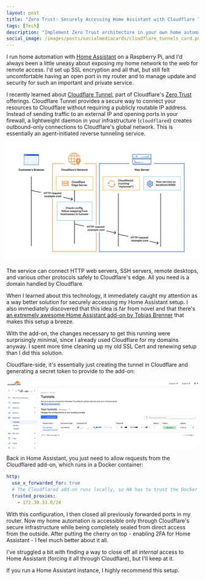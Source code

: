 ```yaml
---
layout: post
title: "Zero Trust: Securely Accessing Home Assistant with Cloudflare Tunnels"
tags: [Tech]
description: "Implement Zero Trust architecture in your own home automation: connect remotely to your Home Assistant instance without opening any ports using Cloudflare Tunnels. Tobias Brenner's Cloudflared add-on for Home Assistant makes this a breeze."
social_image: /images/posts/socialmediacards/cloudflare_tunnels_card.png
---
```


I run home automation with [Home Assistant][1] on a Raspberry Pi, and I'd always been a little uneasy
about exposing my home network to the web for remote access. I'd set up SSL encryption and all that,
but still felt uncomfortable having an open port in my router and to manage update and security for
such an important and private service.

I recently learned about [Cloudflare Tunnel][2], part of Cloudflare's [Zero Trust][3] offerings.
Cloudflare Tunnel provides a secure way to connect your resources to Cloudflare without requiring a
publicly routable IP address. Instead of sending traffic to an external IP and opening ports in your
firewall, a lightweight daemon in your infrastructure (`cloudflared`) creates outbound-only
connections to Cloudflare's global network. This is essentially an agent-initiated reverse tunneling
service.

<img src="/images/posts/cloudflare-tunnel-diagram.png" alt="Cloudflare Tunnel diagram" style="max-width:100%">

The service can connect HTTP web servers, SSH servers, remote desktops, and various other protocols
safely to Cloudflare's edge. All you need is a domain handled by Cloudflare.

When I learned about this technology, it immediately caught my attention as a way better solution
for securely accessing my Home Assistant setup. I also immediately discovered that this idea is far
from novel and that there's [an extremely awesome Home Assistant add-on by Tobias
Brenner][4] that makes this setup a breeze.

With the add-on, the changes necessary to get this running were surprisingly minimal, since I
already used Cloudflare for my domains anyway. I spent more time cleaning up my old SSL Cert and
renewing setup than I did this solution.

Cloudflare-side, it's essentially just creating the tunnel in Cloudflare and generating a secret token to provide to the add-on:

<img src="/images/posts/cloudflare-tunnels-ui.png" alt="Cloudflare Tunnels UI" style="max-width:100%">

Back in Home Assistant, you just need to allow requests from the Cloudflared add-on, which runs in a Docker container:

```yaml
http:
  use_x_forwarded_for: true
  # The Cloudflared add-on runs locally, so HA has to trust the Docker network it runs on.
  trusted_proxies:
    - 172.30.33.0/24
```

With this configuration, I then closed all previously forwarded ports in my router. Now my home
automation is accessible only through Cloudflare's secure infrastructure while being completely
sealed from direct access from the outside. After putting the cherry on top - enabling 2FA for Home
Assistant - I feel much better about it all.

I've struggled a bit with finding a way to close off all *internal* access to Home Assistant
(forcing it all through Cloudflare), but I'll keep at it.

If you run a Home Assistant instance, I highly recommend this setup.

[1]: https://www.home-assistant.io/
[2]: https://developers.cloudflare.com/cloudflare-one/connections/connect-apps
[3]: https://www.cloudflare.com/learning/security/glossary/what-is-zero-trust/
[4]: https://github.com/brenner-tobias/addon-cloudflared
